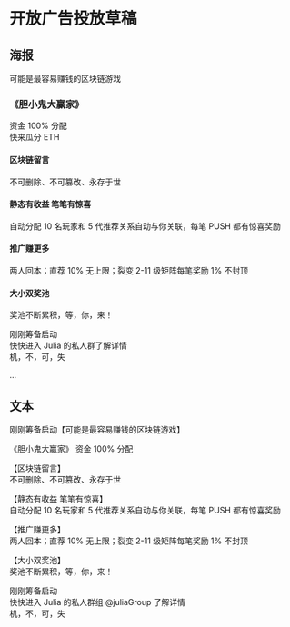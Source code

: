 # 开放广告投放草稿

## 海报

可能是最容易赚钱的区块链游戏


### 《胆小鬼大赢家》

资金 100% 分配<br/>
快来瓜分 ETH


#### 区块链留言

不可删除、不可篡改、永存于世


#### 静态有收益 笔笔有惊喜

自动分配 10 名玩家和 5 代推荐关系自动与你关联，每笔 PUSH 都有惊喜奖励


#### 推广赚更多

两人回本；直荐 10% 无上限；裂变 2-11 级矩阵每笔奖励 1% 不封顶


#### 大小双奖池

奖池不断累积，等，你，来！


刚刚筹备启动<br/>
快快进入 Julia 的私人群了解详情<br/>
机，不，可，失


...


## 文本

刚刚筹备启动【可能是最容易赚钱的区块链游戏】

《胆小鬼大赢家》 资金 100% 分配

【区块链留言】<br/>
不可删除、不可篡改、永存于世

【静态有收益 笔笔有惊喜】<br/>
自动分配 10 名玩家和 5 代推荐关系自动与你关联，每笔 PUSH 都有惊喜奖励

【推广赚更多】<br/>
两人回本；直荐 10% 无上限；裂变 2-11 级矩阵每笔奖励 1% 不封顶

【大小双奖池】<br/>
奖池不断累积，等，你，来！


刚刚筹备启动<br/>
快快进入 Julia 的私人群组 @juliaGroup 了解详情<br/>
机，不，可，失
